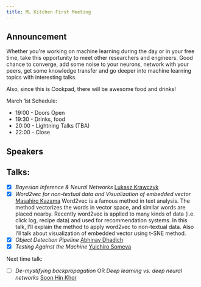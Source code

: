 ```yaml
---
title: ML Kitchen First Meeting
---
```


## Announcement

Whether you're working on machine learning during the day or in your free time, take this opportunity to meet other researchers and engineers. Good chance to converge, add some noise to your neurons, network with your peers, get some knowledge transfer and go deeper into machine learning topics with interesting talks.

Also, since this is Cookpad, there will be awesome food and drinks!

March 1st Schedule:

 - 19:00 - Doors Open
 - 19:30 - Drinks, food
 - 20:00 - Lightning Talks (TBA)
 - 22:00 - Close

## Speakers

## Talks:

- [x] *Bayesian Inference & Neural Networks* [Lukasz Krawczyk](https://github.com/uhho)
- [x] *Word2vec for non-textual data and Visualization of embedded vector* [Masahiro Kazama](https://www.linkedin.com/in/masahiro-kazama-7a0159117)
   Word2vec is a famous method in text analysis. The method vectorizes the words in vector space, and similar words are placed nearby. Recently word2vec is applied to many kinds of data (i.e. click log, recipe data) and used for recommendation systems. In this talk, I’ll explain the method to apply word2vec to non-textual data. Also I’ll talk about visualization of embedded vector using t-SNE method.
- [x] *Object Detection Pipeline* [Abhinav Dhadich](https://github.com/ResByte)
- [x] *Testing Against the Machine* [Yuichiro Someya](https://github.com/ayemos)

Next time talk:
- [ ] *De-mystifying backpropagation* OR *Deep learning vs. deep neural networks* [Soon Hin Khor](https://angel.co/soon-hin-khor)
